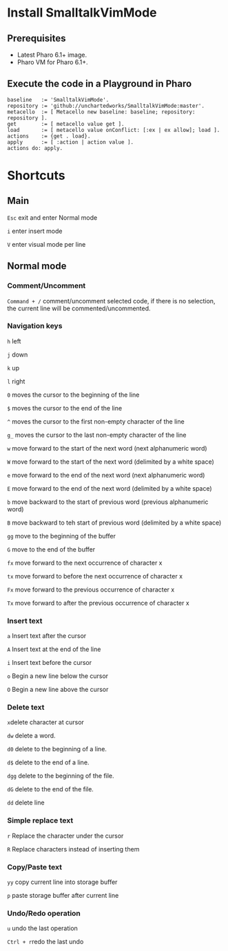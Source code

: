 # Install SmalltalkVimMode
## Prerequisites
- Latest Pharo 6.1+ image.
- Pharo VM for Pharo 6.1+.

## Execute the code in a Playground in Pharo
```
baseline   := 'SmalltalkVimMode'.
repository := 'github://unchartedworks/SmalltalkVimMode:master'. 
metacello  := [ Metacello new baseline: baseline; repository: repository ].
get        := [ metacello value get ].
load       := [ metacello value onConflict: [:ex | ex allow]; load ].
actions    := {get . load}.
apply      := [ :action | action value ].
actions do: apply.
```

# Shortcuts
## Main
`Esc` exit and enter Normal mode

`i` enter insert mode

`V` enter visual mode per line

## Normal mode
### Comment/Uncomment
`Command + /` comment/uncomment selected code, if there is no selection, the current line will be commented/uncommented.

### Navigation keys
`h` left

`j` down

`k` up

`l` right

`0` moves the cursor to the beginning of the line

`$` moves the cursor to the end of the line

`^` moves the cursor to the first non-empty character of the line

`g_` moves the cursor to the last non-empty character of the line

`w` move forward to the start of the next word (next alphanumeric word)

`W` move forward to the start of the next word (delimited by a white space)

`e` move forward to the end of the next word (next alphanumeric word)

`E` move forward to the end of the next word (delimited by a white space)

`b` move backward to the start of previous word (previous alphanumeric word)

`B` move backward to teh start of previous word (delimited by a white space)

`gg` move to the beginning of the buffer

`G` move to the end of the buffer

`fx` move forward to the next occurrence of character x

`tx` move forward to before the next occurrence of character x

`Fx` move forward to the previous occurrence of character x

`Tx` move forward to after the previous occurrence of character x

### Insert text
`a` Insert text after the cursor

`A` Insert text at the end of the line

`i` Insert text before the cursor

`o` Begin a new line below the cursor

`O` Begin a new line above the cursor

### Delete text
`x`delete character at cursor

`dw` delete a word.

`d0` delete to the beginning of a line.

`d$` delete to the end of a line.

`dgg` delete to the beginning of the file.

`dG` delete to the end of the file.

`dd` delete line

### Simple replace text
`r` Replace the character under the cursor

`R` Replace characters instead of inserting them

### Copy/Paste text
`yy` copy current line into storage buffer

`p` paste storage buffer after current line

### Undo/Redo operation
`u` undo the last operation

`Ctrl + r`redo the last undo
